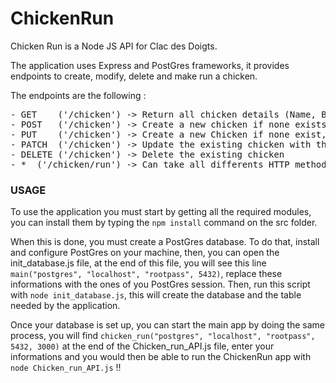 # ChickenRun
Chicken Run is a Node JS API for Clac des Doigts.

The application uses Express and PostGres frameworks, it provides endpoints to create, modify, delete and make run a chicken.

The endpoints are the following :
<pre>
- GET    ('/chicken') -> Return all chicken details (Name, BirthDay, Weight, Steps, isRunning)
- POST   ('/chicken') -> Create a new chicken if none exists; Minimal parameters required are Name and Weight
- PUT    ('/chicken') -> Create a new Chicken if none exist, else update it
- PATCH  ('/chicken') -> Update the existing chicken with the given parameters
- DELETE ('/chicken') -> Delete the existing chicken
- *  ('/chicken/run') -> Can take all differents HTTP methods, set the isRunning boolean on True and increment the steps of the chicken
</pre>

### USAGE 

To use the application you must start by getting all the required modules, you can install them by typing the `npm install` command on the src folder.

When this is done, you must create a PostGres database. To do that, install and configure PostGres on your machine, then, you can open the init_database.js file, at the end of this file, you will see this line `main("postgres", "localhost", "rootpass", 5432)`, replace these informations with the ones of you PostGres session.
Then, run this script with `node init_database.js`, this will create the database and the table needed by the application. 

Once your database is set up, you can start the main app by doing the same process, you will find `chicken_run("postgres", "localhost", "rootpass", 5432, 3000)` at the end of the Chicken_run_API.js file, enter your informations and you would then be able to run the ChickenRun app with `node Chicken_run_API.js` !!

